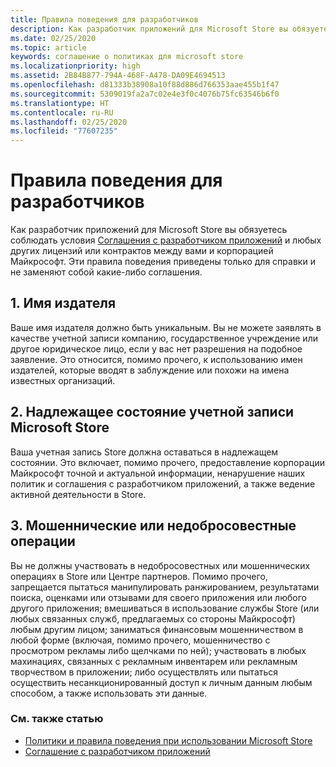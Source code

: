 ```yaml
---
title: Правила поведения для разработчиков
description: Как разработчик приложений для Microsoft Store вы обязуетесь соблюдать условия Соглашения с разработчиком приложений и любых других лицензий или контрактов между вами и корпорацией Майкрософт.
ms.date: 02/25/2020
ms.topic: article
keywords: соглашение о политиках для microsoft store
ms.localizationpriority: high
ms.assetid: 2B84B877-794A-468F-A478-DA09E4694513
ms.openlocfilehash: d81333b38908a10f88d886d766353aae455b1f47
ms.sourcegitcommit: 5309019fa2a7c02e4e3f0c4076b75fc63546b6f0
ms.translationtype: HT
ms.contentlocale: ru-RU
ms.lasthandoff: 02/25/2020
ms.locfileid: "77607235"
---
```

# <a name="developer-code-of-conduct"></a>Правила поведения для разработчиков

Как разработчик приложений для Microsoft Store вы обязуетесь соблюдать условия [Соглашения с разработчиком приложений](https://docs.microsoft.com/legal/windows/agreements/app-developer-agreement) и любых других лицензий или контрактов между вами и корпорацией Майкрософт. Эти правила поведения приведены только для справки и не заменяют собой какие-либо соглашения.


## <a name="1-publisher-name"></a>1. Имя издателя

Ваше имя издателя должно быть уникальным. Вы не можете заявлять в качестве учетной записи компанию, государственное учреждение или другое юридическое лицо, если у вас нет разрешения на подобное заявление. Это относится, помимо прочего, к использованию имен издателей, которые вводят в заблуждение или похожи на имена известных организаций.


## <a name="2-store-account-in-good-standing"></a>2. Надлежащее состояние учетной записи Microsoft Store

Ваша учетная запись Store должна оставаться в надлежащем состоянии. Это включает, помимо прочего, предоставление корпорации Майкрософт точной и актуальной информации, ненарушение наших политик и соглашения с разработчиком приложений, а также ведение активной деятельности в Store.


## <a name="3-fraudulent-or-dishonest-activities"></a>3. Мошеннические или недобросовестные операции

Вы не должны участвовать в недобросовестных или мошеннических операциях в Store или Центре партнеров. Помимо прочего, запрещается пытаться манипулировать ранжированием, результатами поиска, оценками или отзывами для своего приложения или любого другого приложения; вмешиваться в использование службы Store (или любых связанных служб, предлагаемых со стороны Майкрософт) любым другим лицом; заниматься финансовым мошенничеством в любой форме (включая, помимо прочего, мошенничество с просмотром рекламы либо щелчками по ней); участвовать в любых махинациях, связанных с рекламным инвентарем или рекламным творчеством в приложении; либо осуществлять или пытаться осуществить несанкционированный доступ к личным данным любым способом, а также использовать эти данные.


### <a name="see-also"></a>См. также статью

- [Политики и правила поведения при использовании Microsoft Store](store-policies-and-code-of-conduct.md)
- [Соглашение с разработчиком приложений](https://docs.microsoft.com/legal/windows/agreements/app-developer-agreement)